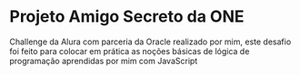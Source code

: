 # Projeto Amigo Secreto da ONE
Challenge da Alura com parceria da Oracle realizado por mim, este desafio foi feito para colocar em prática as noções básicas de lógica de programação aprendidas por mim com JavaScript
